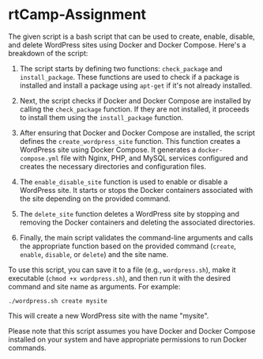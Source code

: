 # rtCamp-Assignment

The given script is a bash script that can be used to create, enable, disable, and delete WordPress sites using Docker and Docker Compose. Here's a breakdown of the script:

1. The script starts by defining two functions: `check_package` and `install_package`. These functions are used to check if a package is installed and install a package using `apt-get` if it's not already installed.

2. Next, the script checks if Docker and Docker Compose are installed by calling the `check_package` function. If they are not installed, it proceeds to install them using the `install_package` function.

3. After ensuring that Docker and Docker Compose are installed, the script defines the `create_wordpress_site` function. This function creates a WordPress site using Docker Compose. It generates a `docker-compose.yml` file with Nginx, PHP, and MySQL services configured and creates the necessary directories and configuration files.

4. The `enable_disable_site` function is used to enable or disable a WordPress site. It starts or stops the Docker containers associated with the site depending on the provided command.

5. The `delete_site` function deletes a WordPress site by stopping and removing the Docker containers and deleting the associated directories.

6. Finally, the main script validates the command-line arguments and calls the appropriate function based on the provided command (`create`, `enable`, `disable`, or `delete`) and the site name.

To use this script, you can save it to a file (e.g., `wordpress.sh`), make it executable (`chmod +x wordpress.sh`), and then run it with the desired command and site name as arguments. For example:

```
./wordpress.sh create mysite
```

This will create a new WordPress site with the name "mysite".

Please note that this script assumes you have Docker and Docker Compose installed on your system and have appropriate permissions to run Docker commands.
